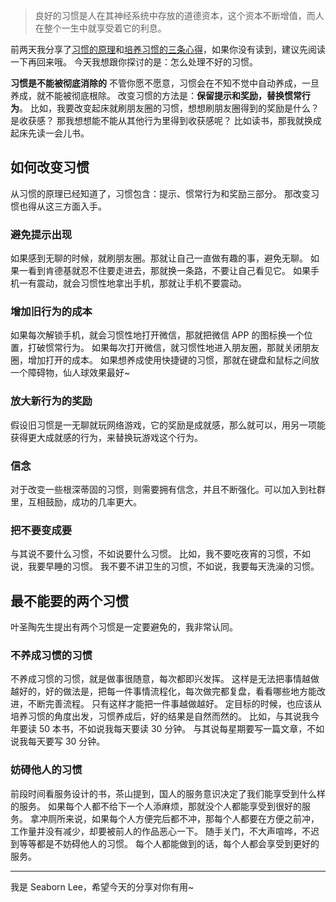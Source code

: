>良好的习惯是人在其神经系统中存放的道德资本，这个资本不断增值，而人在整个一生中就享受着它的利息。

前两天我分享了[习惯的原理](http://www.jianshu.com/p/3525376f7a92)和[培养习惯的三条心得](http://www.jianshu.com/p/1cf402524a0a)，如果你没有读到，建议先阅读一下再回来哦。
今天我想跟你探讨的是：怎么处理不好的习惯。

**习惯是不能被彻底消除的**
不管你愿不愿意，习惯会在不知不觉中自动养成，一旦养成，就不能被彻底根除。
改变习惯的方法是：**保留提示和奖励，替换惯常行为**。
比如，我要改变起床就刷朋友圈的习惯，想想刷朋友圈得到的奖励是什么？是收获感？
那我想想能不能从其他行为里得到收获感呢？
比如读书，那我就换成起床先读一会儿书。

## 如何改变习惯
从习惯的原理已经知道了，习惯包含：提示、惯常行为和奖励三部分。
那改变习惯也得从这三方面入手。

### 避免提示出现
如果感到无聊的时候，就刷朋友圈。那就让自己一直做有趣的事，避免无聊。
如果一看到肯德基就忍不住要走进去，那就换一条路，不要让自己看见它。
如果手机一有震动，就会习惯性地拿出手机，那就让手机不要震动。

### 增加旧行为的成本
如果每次解锁手机，就会习惯性地打开微信，那就把微信 APP 的图标换一个位置，打破惯常行为。
如果每次打开微信，就习惯性地进入朋友圈，那就关闭朋友圈，增加打开的成本。
如果想养成使用快捷键的习惯，那就在键盘和鼠标之间放一个障碍物，仙人球效果最好~

### 放大新行为的奖励
假设旧习惯是一无聊就玩网络游戏，它的奖励是成就感，那么就可以，用另一项能获得更大成就感的行为，来替换玩游戏这个行为。

### 信念
对于改变一些根深蒂固的习惯，则需要拥有信念，并且不断强化。可以加入到社群里，互相鼓励，成功的几率更大。

### 把不要变成要
与其说不要什么习惯，不如说要什么习惯。
比如，我不要吃夜宵的习惯，不如说，我要早睡的习惯。
我不要不讲卫生的习惯，不如说，我要每天洗澡的习惯。

## 最不能要的两个习惯
叶圣陶先生提出有两个习惯是一定要避免的，我非常认同。
### 不养成习惯的习惯
不养成习惯的习惯，就是做事很随意，每次都即兴发挥。
这样是无法把事情越做越好的，好的做法是，把每一件事情流程化，每次做完都复盘，看看哪些地方能改进，不断完善流程。
只有这样才能把一件事越做越好。
定目标的时候，也应该从培养习惯的角度出发，习惯养成后，好的结果是自然而然的。
比如，与其说我今年要读 50 本书，不如说我每天要读 30 分钟。
与其说每星期要写一篇文章，不如说我每天要写 30 分钟。

### 妨碍他人的习惯
前段时间看服务设计的书，茶山提到，国人的服务意识决定了我们能享受到什么样的服务。
如果每个人都不给下一个人添麻烦，那就没个人都能享受到很好的服务。
拿冲厕所来说，如果每个人方便完后都不冲，那每个人都要在方便之前冲，工作量并没有减少，却要被前人的作品恶心一下。
随手关门，不大声喧哗，不迟到等等都是不妨碍他人的习惯。
每个人都能做到的话，每个人都会享受到更好的服务。

---
我是 Seaborn Lee，希望今天的分享对你有用~